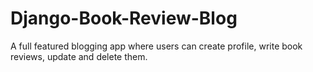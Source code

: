 # Django-Book-Review-Blog
A full featured blogging app where users can create profile, write book reviews, update and delete them.
